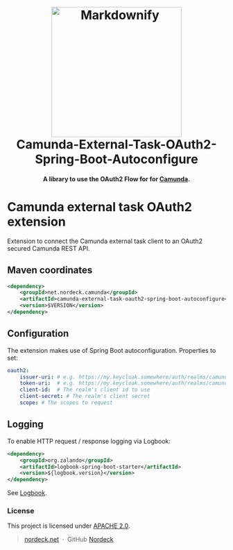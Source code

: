 <h1 align="center">
  <br>
  <a href="https://nordeck.net/"><img src="https://nordeck.net/wp-content/uploads/2020/05/NIC_logo_Nordeck-300x101.png" alt="Markdownify" width="300"></a>
  <br>
  Camunda-External-Task-OAuth2-Spring-Boot-Autoconfigure
  <br>
</h1>
<h4 align="center">A library to use the OAuth2 Flow for for <a href="https://camunda.com/" target="_blank">Camunda</a>.</h4>


# Camunda external task OAuth2 extension
Extension to connect the Camunda external task client to an OAuth2 secured Camunda REST API.

## Maven coordinates

```xml
<dependency>
    <groupId>net.nordeck.camunda</groupId>
    <artifactId>camunda-external-task-oauth2-spring-boot-autoconfigure</artifactId>
    <version>$VERSION</version>
</dependency>
```

## Configuration
The extension makes use of Spring Boot autoconfiguration. Properties to set:
```yml
oauth2:
    issuer-uri: # e.g. https://my.keycloak.somewhere/auth/realms/camunda
    token-uri:  # e.g. https://my.keycloak.somewhere/auth/realms/camunda/protocol/openid-connect/token
    client-id:  # The realm's client id to use
    client-secret: # The realm's client secret
    scope: # The scopes to request
```

## Logging
To enable HTTP request / response logging via Logbook:
```xml
<dependency>
    <groupId>org.zalando</groupId>
    <artifactId>logbook-spring-boot-starter</artifactId>
    <version>${logbook.version}</version>
</dependency>
```

See [Logbook](https://github.com/zalando/logbook).

### License

This project is licensed under [APACHE 2.0](./LICENSE).

> [nordeck.net](https://nordeck.net/) &nbsp;&middot;&nbsp;
> GitHub [Nordeck](https://github.com/nordeck/) 
